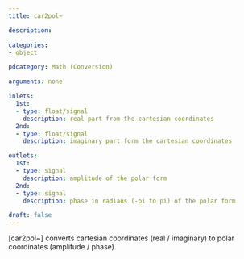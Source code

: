 ```yaml
---
title: car2pol~

description:

categories:
- object

pdcategory: Math (Conversion)

arguments: none

inlets:
  1st:
  - type: float/signal
    description: real part from the cartesian coordinates
  2nd:
  - type: float/signal
    description: imaginary part form the cartesian coordinates

outlets:
  1st:
  - type: signal
    description: amplitude of the polar form
  2nd:
  - type: signal 
    description: phase in radians (-pi to pi) of the polar form

draft: false
---
```


[car2pol~] converts cartesian coordinates (real / imaginary) to polar coordinates (amplitude / phase).

